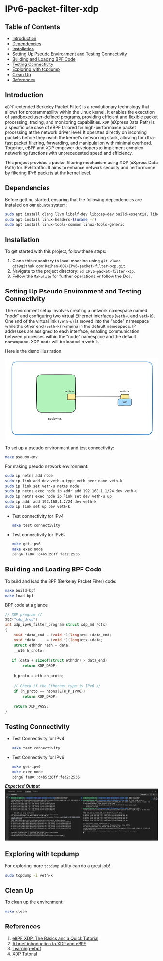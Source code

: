 # IPv6-packet-filter-xdp


## Table of Contents

- [Introduction](#introduction)
- [Dependencies](#dependencies)
- [Installation](#installation)
- [Setting Up Pseudo Environment and Testing Connectivity](#setting-up-pseudo-environment-and-testing-connectivity)
- [Building and Loading BPF Code](#building-and-loading-bpf-code)
- [Testing Connectivity](#testing-connectivity)
- [Exploring with tcpdump](#exploring-with-tcpdump)
- [Clean Up](#clean-up)
- [References](#reference)


## Introduction

`eBPF` (extended Berkeley Packet Filter) is a revolutionary technology that allows for programmability within the Linux kernel. It enables the execution of sandboxed user-defined programs, providing efficient and flexible packet processing, tracing, and monitoring capabilities. `XDP` (eXpress Data Path) is a specific use case of eBPF tailored for high-performance packet processing at the network driver level. It operates directly on incoming packets before they reach the kernel's networking stack, allowing for ultra-fast packet filtering, forwarding, and manipulation with minimal overhead. Together, eBPF and XDP empower developers to implement complex networking functions with unprecedented speed and efficiency.

This project provides a packet filtering mechanism using XDP (eXpress Data Path) for IPv6 traffic. It aims to enhance network security and performance by filtering IPv6 packets at the kernel level.

## Dependencies

Before getting started, ensuring that the following dependencies are installed on our `Ubuntu` system:

```bash
sudo apt install clang llvm libelf-dev libpcap-dev build-essential libc6-dev-i386
sudo apt install linux-headers-$(uname -r)
sudo apt install linux-tools-common linux-tools-generic
```

## Installation
To get started with this project, follow these steps:

1. Clone this repository to local machine using `git clone git@github.com:Raihan-009/IPv6-packet-filter-xdp.git`.
2. Navigate to the project directory: `cd IPv6-packet-filter-xdp`.
3. Follow the `Makefile` for further operations or follow the Doc.


## Setting Up Pseudo Environment and Testing Connectivity

The environment setup involves creating a network namespace named "node" and configuring two virtual Ethernet interfaces (`veth-u` and `veth-k`). One end of the virtual link (`veth-u`) is moved into the "node" namespace while the other end (`veth-k`) remains in the default namespace. IP addresses are assigned to each interface, enabling communication between processes within the "node" namespace and the default namespace. XDP code will be loaded in veth-k.

Here is the demo illustration.

![pseduo env](https://github.com/Raihan-009/IPv6-packet-filter-xdp/blob/main/pseduo-env.png?raw=true)

To set up a pseudo environment and test connectivity:

```bash
make pseudo-env
```

For making pseudo network environment:
```bash
sudo ip netns add node
sudo ip link add dev veth-u type veth peer name veth-k
sudo ip link set veth-u netns node
sudo ip netns exec node ip addr add 192.168.1.1/24 dev veth-u
sudo ip netns exec node ip link set dev veth-u up
sudo ip addr add 192.168.1.2/24 dev veth-k
sudo ip link set up dev veth-k
```
- Test connectivity for IPv4
    ```bash
    make test-connectivity
    ```
- Test connectivity for IPv6:
    ```bash
    make get-ipv6
    make exec-node
    ping6 fe80::c4b5:26ff:fe32:2535
    ```

## Building and Loading BPF Code

To build and load the BPF (Berkeley Packet Filter) code:

```bash
make build-bpf
make load-bpf
```

BPF code at a glance

```c
// XDP program //
SEC("xdp_drop")
int xdp_ipv6_filter_program(struct xdp_md *ctx)
{
    void *data_end = (void *)(long)ctx->data_end;
    void *data     = (void *)(long)ctx->data;
    struct ethhdr *eth = data;
    __u16 h_proto;

   if (data + sizeof(struct ethhdr) > data_end)
        return XDP_DROP;

    h_proto = eth->h_proto;

    // Check if the Ethernet type is IPv6 //
    if (h_proto == htons(ETH_P_IPV6))
        return XDP_DROP;

    return XDP_PASS;
}
```
## Testing Connectivity

   - Test Connectivity for IPv4
        ```bash
        make test-connectivity
        ```

   - Test Connectivity for IPv6
        ```bash
        make get-ipv6
        make exec-node
        ping6 fe80::c4b5:26ff:fe32:2535
        ```

***Expected Output***
![test-connectivity](https://github.com/Raihan-009/IPv6-packet-filter-xdp/blob/main/test-connectivity.png?raw=true)

## Exploring with tcpdump

For exploring more `tcpdump` utility can do a great job! 
```bash
sudo tcpdump -i veth-k
```

## Clean Up

To clean up the environment:

```bash
make clean
```

## References

1. [eBPF XDP: The Basics and a Quick Tutorial](https://www.tigera.io/learn/guides/ebpf/ebpf-xdp/)
2. [A brief introduction to XDP and eBPF](https://blogs.igalia.com/dpino/2019/01/07/introduction-to-xdp-and-ebpf/)
3. [Learning-ebpf](https://github.com/lizrice/learning-ebpf)
4. [XDP Tutorial](https://github.com/xdp-project/xdp-tutorial)
